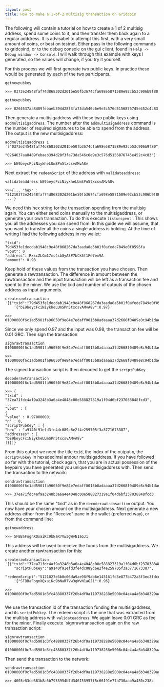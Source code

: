 ```yaml
---
layout: post
title: How to make a 1-of-2 multisig transaction on Gridcoin
---
```


The following will contain a tutorial on how to create a 1 of 2 multisig address, 
spend some coins to it, and then transfer them back again to a regular adddress. It 
is advisabel to attempt this first, with a very small amount of coins, or best on testnet. 
Either pass in the following commands to gridcoind, or to the debug console on the gui 
client, found in `Help -> Debug window -> Console`. I will walk through this example with
keys I generated, so the values will change, if you try it yourself.

For this process we will first generate two public keys. In practice these would
be generated by each of the two participants. 

```
getnewpubkey

>>> 0373e24548faf74d868302d201be50fb3674cfa698e5871589e92cb53c906b9f80

getnewpubkey

>>> 0264637aa8489febaeb394d28f3fa73da546c6e9e3c576d5156876745e452c4c83
```
Then generate a multisigaddress with these two public keys using `addmultisigaddress`.
The number after the `addmultisigaddress` command is the number of required signatures to be 
able to spend from the address. The output is the new multisigaddress:
```
addmultisigaddress 1 '["0373e24548faf74d868302d201be50fb3674cfa698e5871589e92cb53c906b9f80",
    "0264637aa8489febaeb394d28f3fa73da546c6e9e3c576d5156876745e452c4c83"]'

>>> bE9beycFciNiykheLUmSPn5txcsvAMvA8v
```
Next extract the `redeemScript` of the address with `validateaddress`:
```
validateaddress bE9beycFciNiykheLUmSPn5txcsvAMvA8v

>>>{... "hex" : "51210373e24548faf74d868302d201be50fb3674cfa698e5871589e92cb53c906b9f80210264637aa8489febaeb394d28f3fa73da546c6e9e3c576d5156876745e452c4c8352ae", ... }
```
We need this hex string for the transaction spending from the multisig again. You can either send coins manually to the 
multisigaddress, or generate your own transaction. To do this execute `listunspent` . This shows you all the addresses 
you can spend from. In this guide we will assume, that you want to transfer all the coins a single address is holding. 
At the time of writing I had the following address in my wallet:
```
"txid": 79d453fe1decdab1948c9e48f068267da3aada8a5b01f0afede7849e0f0596fa
"vout": 0
"address": RxscZLCm17ms4sbGyASP7bCk5f1Fe7em9A
"amount": 0.98
```
Keep hold of these values from the transaction you have chosen. Then generate a rawtransaction. The difference in
amount between the rawtransaction and the input transaction will be left as a transaction fee and spent to the miner.
We use the txid and number of outputs of the chosen address as input arguments. 
```
createrawtransaction '[{"txid":"79d453fe1decdab1948c9e48f068267da3aada8a5b01f0afede7849e0f0596fa","vout":0}]'  
    '{"bE9beycFciNiykheLUmSPn5txcsvAMvA8v":0.97}'

>>> 01000000f6c1ad5901fa96050f9e84e7edaff0015b8adaaaa37d2668f0489e8c94b1daec1dfe53d4790000000000ffffffff01401ac8050000000017a9140f91efd3fe4dc089c6e2f4e259705f3a37716733870000000000
```
Since we only spend 0.97 and the input was 0.98, the transaction fee will be 0.01 GRC. Then sign the transaction:
```
signrawtransaction 01000000f6c1ad5901fa96050f9e84e7edaff0015b8adaaaa37d2668f0489e8c94b1daec1dfe53d4790000000000ffffffff01401ac8050000000017a9140f91efd3fe4dc089c6e2f4e259705f3a37716733870000000000

>>> 01000000f6c1ad5901fa96050f9e84e7edaff0015b8adaaaa37d2668f0489e8c94b1daec1dfe53d479000000006b483045022100886589c4ba4d156f269f2b7dd20f0910a0ce4131e415b9f560b81abd6d6cbcb9022048898b4962ca173a9a84faa695ada534a9f974f03b42ad8905d2b0fd857a60a00121030bc01f209c80231c42afc9c24e2e8078945ebd9c588dfe0748e14aca09a58255ffffffff01401ac8050000000017a9140f91efd3fe4dc089c6e2f4e259705f3a37716733870000000000
```
The signed transaction script is then decoded to get the `scriptPubKey` 
```
decoderawtransaction 01000000f6c1ad5901fa96050f9e84e7edaff0015b8adaaaa37d2668f0489e8c94b1daec1dfe53d479000000006b483045022100886589c4ba4d156f269f2b7dd20f0910a0ce4131e415b9f560b81abd6d6cbcb9022048898b4962ca173a9a84faa695ada534a9f974f03b42ad8905d2b0fd857a60a00121030bc01f209c80231c42afc9c24e2e8078945ebd9c588dfe0748e14aca09a58255ffffffff01401ac8050000000017a9140f91efd3fe4dc089c6e2f4e259705f3a37716733870000000000

>>> {
"txid" : "37ea71fdc4af9a3248b3a6a4e4048c00e588827319a1f04d6bf237038848fcd3",
...
"vout" : [
{
"value" : 0.97000000,
"n" : 0,
"scriptPubKey" : {
"hex" : "a9140f91efd3fe4dc089c6e2f4e259705f3a3771673387",
"addresses" : [
"bE9beycFciNiykheLUmSPn5txcsvAMvA8v"
]}}]}
```
From this output we need the title `txid`, the index of the output `n`, the `scriptPubkey` in hexadecimal andour multisigaddress.
If you have followed so far with the tutorial, check again, that you are in actual possession of the keypairs you have generated
you unique multisigaddress with. Then send the transaction to the network:
```
sendrawtransaction 01000000f6c1ad5901fa96050f9e84e7edaff0015b8adaaaa37d2668f0489e8c94b1daec1dfe53d479000000006b483045022100886589c4ba4d156f269f2b7dd20f0910a0ce4131e415b9f560b81abd6d6cbcb9022048898b4962ca173a9a84faa695ada534a9f974f03b42ad8905d2b0fd857a60a00121030bc01f209c80231c42afc9c24e2e8078945ebd9c588dfe0748e14aca09a58255ffffffff01401ac8050000000017a9140f91efd3fe4dc089c6e2f4e259705f3a37716733870000000000

>>> 37ea71fdc4af9a3248b3a6a4e4048c00e588827319a1f04d6bf237038848fcd3
```
This should be the same "txid" as in the `decoderawtransaction` output. You now have your chosen amount on the multisigaddress. 
Next generate a new address either from the "Receive" pane in the wallet (preferred way), or from the command line:

```
getnewaddress

>>> SFBBaFognXQxaiKc9bNaR7Vw3gWvN1aGJ1
```
This address will be used to receive the funds from the multisigaddress. We create another rawtransaction for this:
```
createrawtransaction '[{"txid":"37ea71fdc4af9a3248b3a6a4e4048c00e588827319a1f04d6bf237038848fcd3","vout":0, 
    "scriptPubKey":"a9140f91efd3fe4dc089c6e2f4e259705f3a3771673387",
    "redeemScript":"5121027e3b0c06da9ae98f9ab6e145161fd3e877b472a8f3ec3fdcdcd1f6141ef09b14210256d7539a6d42b97a9f7da020ab0ca4ed62f5e48e286f8f57ae8de3b8c6c1318a52ae"}]' 
    '{"SFBBaFognXQxaiKc9bNaR7Vw3gWvN1aGJ1":0.96}'

>>> 01000000f0c7ad5901d3fc48880337f26b4df0a119738288e5008c04e4a4a6b348329aafc4fd71ea370000000000ffffffff0100d8b805000000001976a914bce5221dfef9ac624dce1d1e8f02c898997cab8488ac0000000000
     
```
We use the transaction id of the transaction funding the multisigaddress, and its `scriptPubkey`. The redeem script is the one 
that was extracted from the multisig address with `validateaddress`. We again leave 0.01 GRC as fee for the miner. Finally
execute `signrawtransaction again on the raw transaction script:

```
signrawtransaction 01000000f0c7ad5901d3fc48880337f26b4df0a119738288e5008c04e4a4a6b348329aafc4fd71ea370000000000ffffffff0100d8b805000000001976a914bce5221dfef9ac624dce1d1e8f02c898997cab8488ac0000000000

01000000f0c7ad5901d3fc48880337f26b4df0a119738288e5008c04e4a4a6b348329aafc4fd71ea3700000000920048304502210084a47d7882fe23fd6b2d854fe1047ffb3b5b809a9bd25762bcbf8002832fb2c60220374e40bc6c934abcf3c13b01d6d8eb1c30da6e07816131a46372ec6edff849f9014751210373e24548faf74d868302d201be50fb3674cfa698e5871589e92cb53c906b9f80210264637aa8489febaeb394d28f3fa73da546c6e9e3c576d5156876745e452c4c8352aeffffffff0100d8b805000000001976a914bce5221dfef9ac624dce1d1e8f02c898997cab8488ac0000000000
```
Then send the transaction to the network:
```
sendrawtransaction 01000000f0c7ad5901d3fc48880337f26b4df0a119738288e5008c04e4a4a6b348329aafc4fd71ea3700000000920048304502210084a47d7882fe23fd6b2d854fe1047ffb3b5b809a9bd25762bcbf8002832fb2c60220374e40bc6c934abcf3c13b01d6d8eb1c30da6e07816131a46372ec6edff849f9014751210373e24548faf74d868302d201be50fb3674cfa698e5871589e92cb53c906b9f80210264637aa8489febaeb394d28f3fa73da546c6e9e3c576d5156876745e452c4c8352aeffffffff0100d8b805000000001976a914bce5221dfef9ac624dce1d1e8f02c898997cab8488ac0000000000

>>> 4003e83ce381b8a6b7953954b7d346158957f5c66191e77a730aab9a480c238c
```




